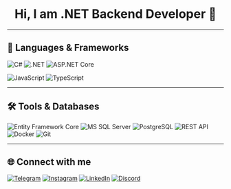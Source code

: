 <h1 align="center">Hi, I am .NET Backend Developer 👋</h1>

---

## 🚀 Languages & Frameworks

![C#](https://img.shields.io/badge/-C%23-05122A?style=for-the-badge&logo=csharp)
![.NET](https://img.shields.io/badge/-.NET-05122A?style=for-the-badge&logo=dotnet)
![ASP.NET Core](https://img.shields.io/badge/-ASP.NET_Core-05122A?style=for-the-badge&logo=dotnet)

![JavaScript](https://img.shields.io/badge/-JavaScript-05122A?style=for-the-badge&logo=javascript)
![TypeScript](https://img.shields.io/badge/-TypeScript-05122A?style=for-the-badge&logo=typescript)

---

## 🛠️ Tools & Databases

![Entity Framework Core](https://img.shields.io/badge/-EF_Core-05122A?style=for-the-badge&logo=dotnet)
![MS SQL Server](https://img.shields.io/badge/-MS_SQL_Server-05122A?style=for-the-badge&logo=microsoftsqlserver)
![PostgreSQL](https://img.shields.io/badge/-PostgreSQL-05122A?style=for-the-badge&logo=postgresql)
![REST API](https://img.shields.io/badge/-REST_API-05122A?style=for-the-badge&logo=swagger)
![Docker](https://img.shields.io/badge/-Docker-05122A?style=for-the-badge&logo=docker)
![Git](https://img.shields.io/badge/-Git-05122A?style=for-the-badge&logo=git)


---

## 🌐 Connect with me

[![Telegram](https://img.shields.io/badge/-Telegram-05122A?style=for-the-badge&logo=telegram)](https://t.me/kozmamisha)
[![Instagram](https://img.shields.io/badge/-Instagram-05122A?style=for-the-badge&logo=instagram)](https://www.instagram.com/kozmamisha/?next=%2F)
[![LinkedIn](https://img.shields.io/badge/-LinkedIn-05122A?style=for-the-badge&logo=linkedin)](https://www.linkedin.com/in/mykhailo-kozma-187705244/)
[![Discord](https://img.shields.io/badge/-Discord-05122A?style=for-the-badge&logo=discord)]()
